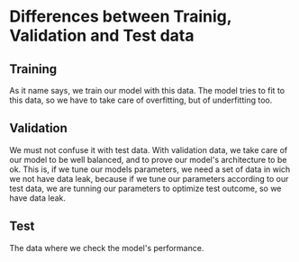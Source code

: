 # Differences between Trainig, Validation and Test data 

## Training

As it name says, we train our model with this data. The model tries to fit to this data, so we have to take care of 
overfitting, but of underfitting too.

## Validation

We must not confuse it with test data. With validation data, we take care of our model to be well balanced, 
and to prove our model's architecture to be ok. This is, if we tune our models parameters, we need a set of 
data in wich we not have data leak, because if we tune our parameters according to our test data, we are tunning 
our parameters to optimize test outcome, so we have data leak.

## Test

The data where we check the model's performance.
